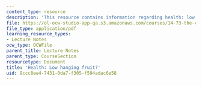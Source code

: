 ```yaml
---
content_type: resource
description: 'This resource contains information regarding health: low hanging fruit?'
file: https://ol-ocw-studio-app-qa.s3.amazonaws.com/courses/14-73-the-challenge-of-world-poverty-spring-2011/9ccc8ee474310da7f305f594adac6e58_MIT14_73S11_Lec8_slides.pdf
file_type: application/pdf
learning_resource_types:
- Lecture Notes
ocw_type: OCWFile
parent_title: Lecture Notes
parent_type: CourseSection
resourcetype: Document
title: 'Health: Low hanging fruit?'
uid: 9ccc8ee4-7431-0da7-f305-f594adac6e58
---
```

